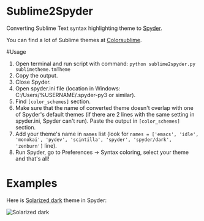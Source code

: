 # Sublime2Spyder

Converting Sublime Text syntax highlighting theme to [Spyder](https://github.com/spyder-ide/spyder).

You can find a lot of Sublime themes at [Colorsublime](http://colorsublime.com/).

#Usage

1. Open terminal and run script with command: 
   `python sublime2spyder.py sublimetheme.tmTheme`
2. Copy the output.
3. Close Spyder.
4. Open spyder.ini file (location in Windows: C:/Users/%USERNAME/.spyder-py3 or similar).
5. Find `[color_schemes]` section.
6. Make sure that the name of converted theme doesn't overlap with one of Spyder's default themes (if there are 2 lines with the same setting in spyder.ini, Spyder can't run). Paste the output in `[color_schemes]` section.
7. Add your theme's name in `names` list
  (look for `names = ['emacs', 'idle', 'monokai', 'pydev', 'scintilla', 'spyder', 'spyder/dark', 'zenburn']` line).
8. Run Spyder, go to Preferences -> Syntax coloring, select your theme and that's all!

# Examples

Here is [Solarized dark](http://colorsublime.com/theme/Solarized-dark) theme in Spyder:

![Solarized dark](/../screenshots/solarizeddark.png?raw=true)
